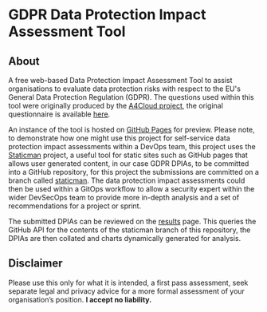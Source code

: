 # GDPR Data Protection Impact Assessment Tool

## About
A free web-based Data Protection Impact Assessment Tool to assist organisations to evaluate data protection risks with respect to the EU's General Data Protection Regulation (GDPR). The questions used within this tool were originally produced by the [A4Cloud project](https://web.archive.org/web/20170920093133/http://a4cloud.eu/), the original questionnaire is available [here](Data%20Protection%20Impact%20Assessment.pdf).

An instance of the tool is hosted on [GitHub Pages](https://simonarnell.github.io/GDPRDPIAT/) for preview. Please note, to demonstrate how one might use this project for self-service data protection impact assessments within a DevOps team, this project uses the [Staticman](https://staticman.net) project, a useful tool for static sites such as GitHub pages that allows user generated content, in our case GDPR DPIAs, to be committed into a GitHub repository, for this project the submissions are committed on a branch called [staticman](https://github.com/simonarnell/GDPRDPIAT/tree/staticman). The data protection impact assessments could then be used within a GitOps workflow to allow a security expert within the wider DevSecOps team to provide more in-depth analysis and a set of recommendations for a project or sprint.

The submitted DPIAs can be reviewed on the [results](https://simonarnell.github.io/GDPRDPIAT/results.html) page. This queries the GitHub API for the contents of the staticman branch of this repository, the DPIAs are then collated and charts dynamically generated for analysis.

## Disclaimer

Please use this only for what it is intended, a first pass assessment, seek separate legal and privacy advice for a more formal assessment of your organisation’s position. **I accept no liability.**
